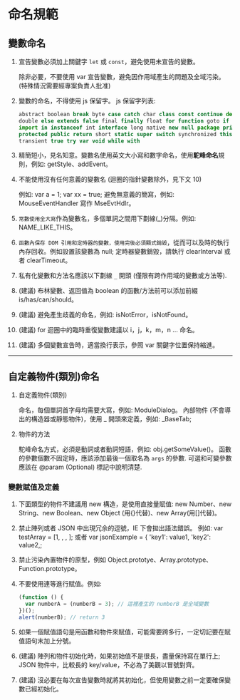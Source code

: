 # 命名規範

## 變數命名

1. 宣告變數必須加上關鍵字 `let` 或 `const`，避免使用未宣告的變數。

   除非必要，不要使用 var 宣告變數，避免因作用域產生的問題及全域污染。 (特殊情況需要經專案負責人批准)

2. 變數的命名，不得使用 js 保留字。 js 保留字列表:

   ```javascript
   abstract boolean break byte case catch char class const continue default do
   double else extends false final finally float for function goto if implements
   import in instanceof int interface long native new null package private
   protected public return short static super switch synchronized this throw throws
   transient true try var void while with
   ```

3. 精簡短小，見名知意。變數名使用英文大小寫和數字命名，使用**駝峰命名**規則，例如: getStyle、addEvent。

4. 不能使用沒有任何意義的變數名 (迴圈的指針變數除外，見下文 10)

   例如: var a = 1; var xx = true; 避免無意義的簡寫，例如: MouseEventHandler 寫作 MseEvtHdlr。

5. `常數使用全大寫`作為變數名，多個單詞之間用下劃線(\_)分隔。例如: NAME_LIKE_THIS。

6. `函數內保存 DOM 引用和定時器的變數，使用完後必須顯式銷毀`，從而可以及時的執行內存回收。例如設置該變數為 null; 定時器變數銷毀，請執行 clearInterval 或者 clearTimeout。

7. 私有化變數和方法名應該以下劃線 `_` 開頭 (僅限有跨作用域的變數或方法等).

8. (建議) 布林變數、返回值為 boolean 的函數/方法前可以添加前綴 is/has/can/should。

9. (建議) 避免產生歧義的命名，例如: isNotError，isNotFound。

10. (建議) for 迴圈中的臨時重復變數建議以 i，j，k，m，n ... 命名。

11. (建議) 多個變數宣告時，適當換行表示，參照 var 關鍵字位置保持縮進。

---

## 自定義物件(類別)命名

1. 自定義物件(類別)

   命名，每個單詞首字母均需要大寫，例如: ModuleDialog。
   內部物件 (不會導出的構造器或靜態物件)，使用 \_ 開頭來定義，例如: \_BaseTab;

2. 物件的方法

   駝峰命名方式，必須是動詞或者動詞短語，例如: obj.getSomeValue()。
   函數的參數個數不固定時，應該添加最後一個取名為 `args` 的參數.
   可選和可變參數應該在 @param (Optional) 標記中說明清楚.

### 變數賦值及定義

1. 下面類型的物件不建議用 new 構造，是使用直接量賦值:
   new Number、new String、new Boolean、new Object (用{}代替)、new Array(用[]代替)。

2. 禁止陣列或者 JSON 中出現冗余的逗號，IE 下會拋出語法錯誤。
   例如: var testArray = [1, , , ]; 或者 var jsonExample = { 'key1': value1, 'key2': value2,;

3. 禁止污染內置物件的原型，例如 Object.prototye、Array.prototype、Function.prototype。

4. 不要使用連等進行賦值。例如:

   ```javascript
   (function () {
     var numberA = (numberB = 3); // 這裡產生的 numberB 是全域變數
   })();
   alert(numberB); // return 3
   ```

5. 如果一個賦值語句是用函數和物件來賦值，可能需要跨多行，一定切記要在賦值語句末加上分號。

6. (建議) 陣列和物件初始化時，如果初始值不是很長，盡量保持寫在單行上; JSON 物件中，比較長的 key/value，不必為了美觀以冒號對齊。

7. (建議) 沒必要在每次宣告變數時就將其初始化，但使用變數之前一定要確保變數已經初始化。
